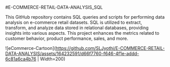 #E-COMMERCE-RETAIL-DATA-ANALYSIS_SQL

This GitHub repository contains SQL queries and scripts for performing data analysis on e-commerce retail datasets. SQL is utilized to extract, transform, and analyze data stored in relational databases, providing insights into various aspects. This project enhances the metrics related to customer behavior, product performance, sales, and more.
    
![eCommerce-Cartoon](https://github.com/SLJyothi/E-COMMERCE-RETAIL-DATA-ANALYSIS/assets/164232591/d66f7760-f646-4f1e-addd-6c81a6ca4b76 | Width=200)
